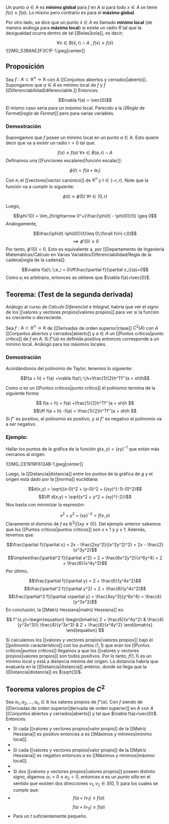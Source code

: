 
Un punto $a\in A$ es **mínimo global** para $f$ en $A$ si para todo $x\in A$ se tiene $f(x)\geq f(a)$. Lo mismo pero contrario es para el **máximo global**.  

Por otro lado, se dice que un punto $\bar{x}\in A$ es llamado **mínimo local** (de manera análoga para **máximo local**) si existe un radio $R$ tal que la desigualdad ocurra dentro de tal [[Bolas|bola]], es decir; 

$$\forall x\in B(\bar{x},r)\cap A\;,\;f(x)\geq f(\bar{x})$$ ![[IMG_53B8AE2F3C1F-1.jpeg|center]]

## Proposición 

Sea $f:A\subset\mathbb{R}^n\rightarrow\mathbb{R}$ con A [[Conjuntos abiertos y cerrados|abierto]]. Supongamos que $a\in A$ es mínimo local de $f$ y $f$ [[Diferenciabilidad|diferenciable.]] Entonces: 

$$\nabla f(a) = \vec{0}$$ 
El mismo caso sería para un máximo local. Parecido a la *[[Regla de Fermat|regla de Fermat]]* pero para varias variables. 

### Demostración 

Supongamos que $f$ posee un mínimo local en un punto $a\in A$. Esto quiere decir que va a existir un radio $r>0$ tal que: 

$$f(x)\geq f(a)\;\forall x\in B(a,r)\cap A$$ 
Definamos una [[Funciones escalares|función escalar]]: 

$$\phi(t) = f(a + te_i)$$ 
Con $e_i$ el [[vectores|vector canónico]] de $\mathbb{R}^n$ y $t\in (-r,r)$. Note que la función va a cumplir lo siguiente: 

$$\phi(t)\geq\phi(0)\;\forall t\in (0,r)$$

Luego,

$$\phi'(0) = \lim_{t\rightarrow 0^+}\frac{\phi(t) - \phi(0)}{t} \geq 0$$ 
Análogamente, 

$$\frac{\phi(t)-\phi(0)}{t}\leq 0\;\forall t\in(-r,0)$$ $$\implies\phi'(0)\leq 0$$ 
Por tanto, $\phi'(0)=0$. Esto es equivalente a, por [[Departamento de Ingeniería Matemáticas/Cálculo en Varias Variables/Diferenciabilidad/Regla de la cadena|regla de la cadena]]: 

$$\nabla f(a)\;·\;e_i = 0\iff\frac{\partial f}{\partial x_i}(a)=0$$ 
Como $e_i$ es arbitrairo, entonces se obtiene que $\nabla f(a)=\vec{0}$. 


## Teorema: (Test de la segunda derivada)

Análogo al curso de *Cálculo Diferencial e Integral*, habría que ver el signo de los [[valores y vectores propios|valores propios]] para ver si la función es creciente o decreciente. 

Sea $f:A\subset\mathbb{R}^n\rightarrow\mathbb{R}$ de [[Derivadas de orden superior|clase]] $C^2(A)$ con $A$ [[Conjuntos abiertos y cerrados|abierto]] y $a\in A$ un [[Puntos críticos|punto crítico]] de $f$ en $A$. Si $f''(a)$ es definida positiva entonces corresponde a un mínimo local. Análogo para los máximos locales. 

### Demostración 

Acordándonos del polinomio de Taylor, tenemos lo siguiente: 

$$f(a + h) = f(a) +\nabla f(a)\;·\;h+\frac{1}{2}h^Tf''(a + sh)h$$

Como $a$ es un [[Puntos críticos|punto crítico]] el polinomio termina de la siguiente forma: 

$$ f(a + h) = f(a) +\frac{1}{2}h^Tf''(a + sh)h $$ $$\iff  f(a + h) -f(a) =  \frac{1}{2}h^Tf''(a + sh)h $$ 
Si $f''$ es positivo, el polinomio es positivo, y si $f''$ es negativo el polinomio va a ser negativo. 


### Ejemplo: 

Hallar los puntos de la gráfica de la función $g(x,y) = (xy)^{-1}$ que están más cercanos al origen. 


![[IMG_CE1919F6124B-1.jpeg|center]]

Luego, la [[Distancia|distancia]] entre los puntos de la gráfica de $g$ y el origen está dado por la [[norma]] euclidiana: 

$$d(x,y) = \sqrt{(x-0)^2 + (y-0)^2 + ((xy)^{-1}-0)^2}$$ $$\iff d(x,y) = \sqrt{x^2 + y^2 + (xy)^{-2}}$$ 
Nos basta con minimizar la expresión: 

$$x^2 + y^2 + (xy)^{-2} = f(x,y)$$ 
Claramente el dominio de $f$ es $\mathbb{R}^2 | \lbrace{(xy \neq 0)}\rbrace$. Del ejemplo anterior sabemos que los [[Puntos críticos|puntos críticos]] son $x\pm 1$ y $y\pm 1$. Además, tenemos que: 

$$\frac{\partial f}{\partial x} = 2x - \frac{2xy^2}{(x^2y^2)^2} = 2x - \frac{2}{x^3y^2}$$ $$\implies\frac{\partial^2 f}{\partial x^2} = 2 + \frac{6x^2y^2}{x^6y^4} = 2 + \frac{6}{x^4y^2}$$ Por último, 

$$\frac{\partial f}{\partial y} = 2 + \frac{6}{y^4x^2}$$ $$\frac{\partial^2 f}{\partial y^2} = 2 + \frac{6}{y^4x^2}$$ $$\frac{\partial^2 f}{\partial x\partial y} = \frac{4xy^3}{y^6x^4} = \frac{4}{y^3x^3}$$ 
En conclusión, la [[Matriz Hessiana|matriz Hessiana]] es: 

$$ f''(x,y)=\begin{equation}
		\begin{bmatrix}
			2 + \frac{6}{x^4y^2} & \frac{4}{y^3x^3}\\ 
			\frac{4}{y^3x^3} & 2 + \frac{6}{x^4y^2}
		\end{bmatrix}
\end{equation}
		$$

Si calculamos los [[valores y vectores propios|valores propios]] bajo el [[polinomio característico]] con los puntos $(1,1)$ que eran los [[Puntos críticos|puntos críticos]] llegamos a que los [[valores y vectores propios|valores propios]] son todos positivos. Por lo tanto, $f(1,1)$ es un mínimo local y está a distancia mínima del origen. La distancia habría que evaluarla en la [[Distancia|distancia]] anterior, donde se llega que la [[Distancia|distancia]] es $\sqrt{3}$. 


##  Teorema valores propios de $C^2$ 

Sea $\alpha_1,\alpha_2,\dots,\alpha_n\in\mathbb{R}$ los valores propios de $f''(a)$. Con $f$ siendo de [[Derivadas de orden superior|derivada de orden superior]] en $A$ con $A$ [[Conjuntos abiertos y cerrados|abierto]] y tal que $\nabla f(a)=\vec{0}$. Entonces: 

- Si cada [[valores y vectores propios|valor propio]] de la [[Matriz Hessiana]] es positivo entonces $a$ es [[Máximos y mínimos|mínimo local]]. 
- 
- Si cada [[valores y vectores propios|valor propio]] de la [[Matriz Hessiana]] es negativo entonces $a$ es [[Máximos y mínimos|máximo local]]. 
- 
- Si dos [[valores y vectores propios|valores propios]] poseen distinto signo, digamos $\alpha_1 >0\land\alpha_2<0$, entonces $a$ es un *punto silla* en el sentido que existen dos direcciones $v_1,v_2\in S(0,1)$ para los cuales se cumple que: 
- $$f(a+tv_1)\leq f(a)$$ $$f(a+tv_2)\geq f(a)$$
- Para un $t$ suficientemente pequeño. 